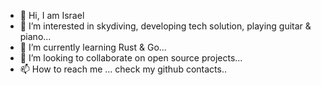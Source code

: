 - 👋 Hi, I am Israel 
- 👀 I’m interested in skydiving, developing tech solution, playing guitar & piano...
- 🌱 I’m currently learning Rust & Go...
- 💞️ I’m looking to collaborate on open source projects...
- 📫 How to reach me ... check my github contacts..

<!---
iykeprince/iykeprince is a ✨ special ✨ repository because its `README.md` (this file) appears on your GitHub profile.
You can click the Preview link to take a look at your changes.
--->
